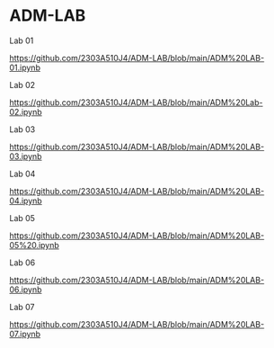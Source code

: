 # ADM-LAB

Lab 01

https://github.com/2303A510J4/ADM-LAB/blob/main/ADM%20LAB-01.ipynb

Lab 02

https://github.com/2303A510J4/ADM-LAB/blob/main/ADM%20Lab-02.ipynb

Lab 03

https://github.com/2303A510J4/ADM-LAB/blob/main/ADM%20LAB-03.ipynb

Lab 04

https://github.com/2303A510J4/ADM-LAB/blob/main/ADM%20LAB-04.ipynb

Lab 05

https://github.com/2303A510J4/ADM-LAB/blob/main/ADM%20LAB-05%20.ipynb

Lab 06

https://github.com/2303A510J4/ADM-LAB/blob/main/ADM%20LAB-06.ipynb

Lab 07

https://github.com/2303A510J4/ADM-LAB/blob/main/ADM%20LAB-07.ipynb
